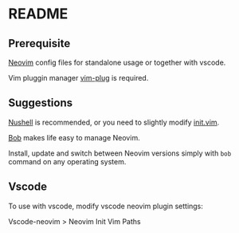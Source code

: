 # README

## Prerequisite
[Neovim](https://neovim.io/) config files for standalone usage or together with vscode.

Vim pluggin manager [vim-plug](https://github.com/junegunn/vim-plug) is required.

## Suggestions
[Nushell](https://www.nushell.sh/) is recommended, or you need to slightly modify [init.vim](./init.vim).

[Bob](https://github.com/mordechaihadad/bob) makes life easy to manage Neovim.

Install, update and switch between Neovim versions simply with `bob` command on any operating system.

## Vscode
To use with vscode, modify vscode neovim plugin settings:

Vscode-neovim > Neovim Init Vim Paths